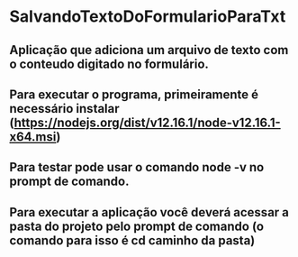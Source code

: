 # SalvandoTextoDoFormularioParaTxt

## Aplicação que adiciona um arquivo de texto com o conteudo digitado no formulário.

## Para executar o programa, primeiramente é necessário instalar (https://nodejs.org/dist/v12.16.1/node-v12.16.1-x64.msi)

## Para testar pode usar o comando node -v no prompt de comando.

## Para executar a aplicação você deverá acessar a pasta do projeto pelo prompt de comando (o comando para isso é cd caminho da pasta)

